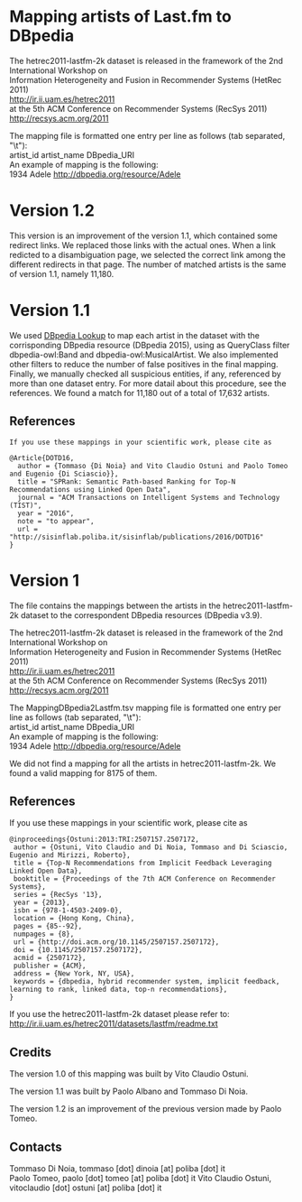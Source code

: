 Mapping artists of Last.fm to DBpedia
=======================
The hetrec2011-lastfm-2k dataset is released in the framework of the 2nd International Workshop on   
Information Heterogeneity and Fusion in Recommender Systems (HetRec 2011)   
http://ir.ii.uam.es/hetrec2011   
at the 5th ACM Conference on Recommender Systems (RecSys 2011)  
http://recsys.acm.org/2011  

The mapping file is formatted one entry per line as follows (tab separated, "\t"):  
artist_id	artist_name	DBpedia_URI  
An example of mapping is the following:  
1934	Adele	http://dbpedia.org/resource/Adele  

Version 1.2
=======================
This version is an improvement of the version 1.1, which contained some redirect links. 
We replaced those links with the actual ones. When a link redicted to a disambiguation page, we selected the correct link among the different redirects in that page.
The number of matched artists is the same of version 1.1, namely 11,180.

Version 1.1
=======================

We used [DBpedia Lookup](https://github.com/dbpedia/lookup) to map each artist in the dataset with the corrisponding DBpedia resource (DBpedia 2015), using as QueryClass filter dbpedia-owl:Band and dbpedia-owl:MusicalArtist. We also implemented other filters to reduce the number of false positives in the final mapping. Finally, we manually checked all suspicious entities, if any, referenced by more than one dataset entry. For more datail about this procedure, see the references.
We found a match for 11,180 out of a total of 17,632 artists.


References
----------
   
    If you use these mappings in your scientific work, please cite as  
~~~
@Article{DOTD16, 
  author = {Tommaso {Di Noia} and Vito Claudio Ostuni and Paolo Tomeo and Eugenio {Di Sciascio}}, 
  title = "SPRank: Semantic Path-based Ranking for Top-N Recommendations using Linked Open Data", 
  journal = "ACM Transactions on Intelligent Systems and Technology (TIST)", 
  year = "2016", 
  note = "to appear", 
  url = "http://sisinflab.poliba.it/sisinflab/publications/2016/DOTD16" 
}
~~~
   

Version 1
=======================

The file contains the mappings between the artists in the hetrec2011-lastfm-2k dataset to the correspondent DBpedia resources (DBpedia v3.9). 

The hetrec2011-lastfm-2k dataset is released in the framework of the 2nd International Workshop on   
Information Heterogeneity and Fusion in Recommender Systems (HetRec 2011)   
http://ir.ii.uam.es/hetrec2011   
at the 5th ACM Conference on Recommender Systems (RecSys 2011)  
http://recsys.acm.org/2011  

The MappingDBpedia2Lastfm.tsv mapping file is formatted one entry per line as follows (tab separated, "\t"):  
artist_id	artist_name	DBpedia_URI  
An example of mapping is the following:  
1934	Adele	http://dbpedia.org/resource/Adele  

We did not find a mapping for all the artists in hetrec2011-lastfm-2k. We found a valid mapping for 8175 of them.  


References
----------
   
   If you use these mappings in your scientific work, please cite as  

~~~
@inproceedings{Ostuni:2013:TRI:2507157.2507172,
 author = {Ostuni, Vito Claudio and Di Noia, Tommaso and Di Sciascio, Eugenio and Mirizzi, Roberto},
 title = {Top-N Recommendations from Implicit Feedback Leveraging Linked Open Data},
 booktitle = {Proceedings of the 7th ACM Conference on Recommender Systems},
 series = {RecSys '13},
 year = {2013},
 isbn = {978-1-4503-2409-0},
 location = {Hong Kong, China},
 pages = {85--92},
 numpages = {8},
 url = {http://doi.acm.org/10.1145/2507157.2507172},
 doi = {10.1145/2507157.2507172},
 acmid = {2507172},
 publisher = {ACM},
 address = {New York, NY, USA},
 keywords = {dbpedia, hybrid recommender system, implicit feedback, learning to rank, linked data, top-n recommendations},
}
~~~



   If you use the hetrec2011-lastfm-2k dataset please refer to:  
   http://ir.ii.uam.es/hetrec2011/datasets/lastfm/readme.txt  




Credits
-------

   The version 1.0 of this mapping was built by Vito Claudio Ostuni.
   
   The version 1.1 was built by Paolo Albano and Tommaso Di Noia.
   
   The version 1.2 is an improvement of the previous version made by Paolo Tomeo.


Contacts
-------

   Tommaso Di Noia, tommaso [dot] dinoia [at] poliba [dot] it  
   Paolo Tomeo, paolo [dot] tomeo [at] poliba [dot] it 
   Vito Claudio Ostuni, vitoclaudio [dot] ostuni [at] poliba [dot] it  
